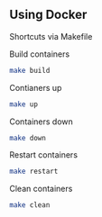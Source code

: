 ## Using Docker
Shortcuts via Makefile

Build containers
```bash
make build
```

Contianers up
```bash
make up
```

Containers down
```bash
make down
```

Restart containers 
```bash
make restart
```

Clean containers
```bash
make clean
```